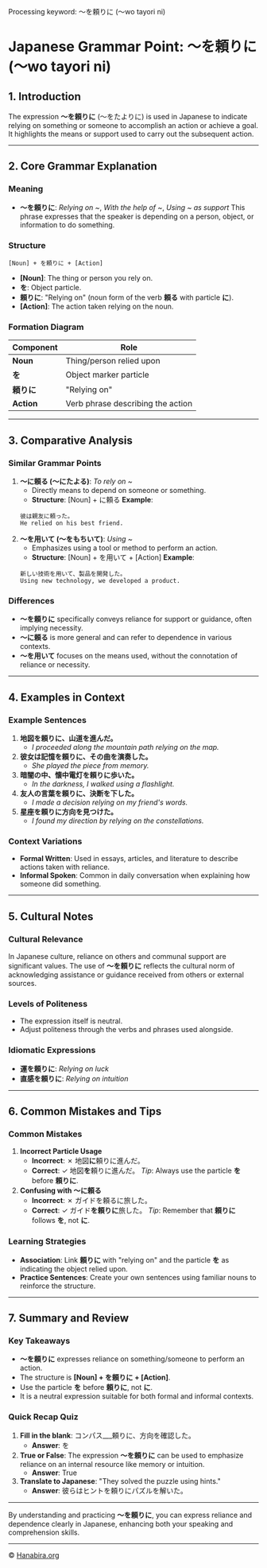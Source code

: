 Processing keyword: ～を頼りに (〜wo tayori ni)
# Japanese Grammar Point: ～を頼りに (〜wo tayori ni)

## 1. Introduction
The expression **～を頼りに** (〜をたよりに) is used in Japanese to indicate relying on something or someone to accomplish an action or achieve a goal. It highlights the means or support used to carry out the subsequent action.

---
## 2. Core Grammar Explanation
### Meaning
- **～を頼りに**: *Relying on ~*, *With the help of ~*, *Using ~ as support*
This phrase expresses that the speaker is depending on a person, object, or information to do something.
### Structure
```plaintext
[Noun] + を頼りに + [Action]
```
- **[Noun]**: The thing or person you rely on.
- **を**: Object particle.
- **頼りに**: "Relying on" (noun form of the verb **頼る** with particle **に**).
- **[Action]**: The action taken relying on the noun.
### Formation Diagram
| Component    | Role                             |
|--------------|----------------------------------|
| **Noun**     | Thing/person relied upon         |
| **を**       | Object marker particle           |
| **頼りに**   | "Relying on"                     |
| **Action**   | Verb phrase describing the action|
---
## 3. Comparative Analysis
### Similar Grammar Points
1. **～に頼る (〜にたよる)**: *To rely on ~*
   - Directly means to depend on someone or something.
   - **Structure**: [Noun] + に頼る
   **Example**:
   ```plaintext
   彼は親友に頼った。
   He relied on his best friend.
   ```
2. **～を用いて (〜をもちいて)**: *Using ~*
   - Emphasizes using a tool or method to perform an action.
   - **Structure**: [Noun] + を用いて + [Action]
   **Example**:
   ```plaintext
   新しい技術を用いて、製品を開発した。
   Using new technology, we developed a product.
   ```
### Differences
- **～を頼りに** specifically conveys reliance for support or guidance, often implying necessity.
- **～に頼る** is more general and can refer to dependence in various contexts.
- **～を用いて** focuses on the means used, without the connotation of reliance or necessity.
---
## 4. Examples in Context
### Example Sentences
1. **地図を頼りに、山道を進んだ。**
   - *I proceeded along the mountain path relying on the map.*
2. **彼女は記憶を頼りに、その曲を演奏した。**
   - *She played the piece from memory.*
3. **暗闇の中、懐中電灯を頼りに歩いた。**
   - *In the darkness, I walked using a flashlight.*
4. **友人の言葉を頼りに、決断を下した。**
   - *I made a decision relying on my friend's words.*
5. **星座を頼りに方向を見つけた。**
   - *I found my direction by relying on the constellations.*
### Context Variations
- **Formal Written**: Used in essays, articles, and literature to describe actions taken with reliance.
- **Informal Spoken**: Common in daily conversation when explaining how someone did something.
---
## 5. Cultural Notes
### Cultural Relevance
In Japanese culture, reliance on others and communal support are significant values. The use of **～を頼りに** reflects the cultural norm of acknowledging assistance or guidance received from others or external sources.
### Levels of Politeness
- The expression itself is neutral.
- Adjust politeness through the verbs and phrases used alongside.
### Idiomatic Expressions
- **運を頼りに**: *Relying on luck*
- **直感を頼りに**: *Relying on intuition*
---
## 6. Common Mistakes and Tips
### Common Mistakes
1. **Incorrect Particle Usage**
   - **Incorrect**: ✗ 地図**に**頼りに進んだ。
   - **Correct**: ✓ 地図**を**頼りに進んだ。
   *Tip*: Always use the particle **を** before **頼りに**.
2. **Confusing with 〜に頼る**
   - **Incorrect**: ✗ ガイドを頼るに旅した。
   - **Correct**: ✓ ガイド**を頼りに**旅した。
   *Tip*: Remember that **頼りに** follows **を**, not **に**.
### Learning Strategies
- **Association**: Link **頼りに** with "relying on" and the particle **を** as indicating the object relied upon.
- **Practice Sentences**: Create your own sentences using familiar nouns to reinforce the structure.
---
## 7. Summary and Review
### Key Takeaways
- **～を頼りに** expresses reliance on something/someone to perform an action.
- The structure is **[Noun] + を頼りに + [Action]**.
- Use the particle **を** before **頼りに**, not **に**.
- It is a neutral expression suitable for both formal and informal contexts.
### Quick Recap Quiz
1. **Fill in the blank**: コンパス___頼りに、方向を確認した。
   - **Answer**: を
2. **True or False**: The expression **～を頼りに** can be used to emphasize reliance on an internal resource like memory or intuition.
   - **Answer**: True
3. **Translate to Japanese**: "They solved the puzzle using hints."
   - **Answer**: 彼らはヒントを頼りにパズルを解いた。
---
By understanding and practicing **～を頼りに**, you can express reliance and dependence clearly in Japanese, enhancing both your speaking and comprehension skills.


---

© [Hanabira.org](https://hanabira.org)
